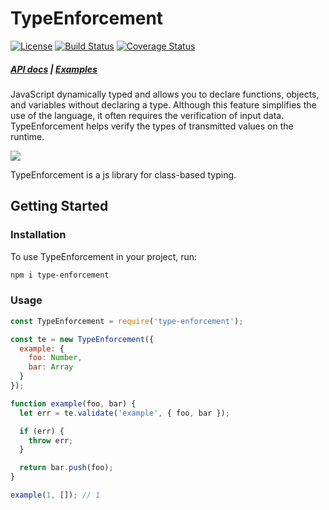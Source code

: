 # TypeEnforcement

<!-- [START badges] -->
[![License](https://img.shields.io/npm/l/express.svg)](https://github.com/woodger/type-enforcement/blob/master/LICENSE)
[![Build Status](https://travis-ci.com/woodger/type-enforcement.svg?branch=master)](https://travis-ci.com/woodger/type-enforcement)
[![Coverage Status](https://coveralls.io/repos/github/woodger/type-enforcement/badge.svg)](https://coveralls.io/github/woodger/type-enforcement)
<!-- [END badges] -->

##### [API docs](https://github.com/woodger/type-enforcement/blob/master/docs/api.md) | [Examples](https://github.com/woodger/type-enforcement/blob/master/docs/examples.md)

<!-- [START usecases] -->
JavaScript dynamically typed and allows you to declare functions, objects, and variables without declaring a type. Although this feature simplifies the use of the language, it often requires the verification of input data. TypeEnforcement helps verify the types of transmitted values on the runtime.
<!-- [END usecases] -->

<img src="http://yuml.me/diagram/scruffy;dir:LR/class/[values{bg:cornsilk}]->[rules],[TypeEnforcement]->declaration[rules],[rules]<>->order[validate()],[rules]<>->order[normalise()],[normalise()]->correct[values],[validate()]<>->0[Error{bg:tomato}],[validate()]<>->1[null{bg:yellowgreen}]">

TypeEnforcement is a js library for class-based typing.

## Getting Started

### Installation

To use TypeEnforcement in your project, run:

```bash
npm i type-enforcement
```

### Usage
```js
const TypeEnforcement = require('type-enforcement');

const te = new TypeEnforcement({
  example: {
    foo: Number,
    bar: Array
  }
});

function example(foo, bar) {
  let err = te.validate('example', { foo, bar });

  if (err) {
    throw err;
  }

  return bar.push(foo);
}

example(1, []); // 1
```
